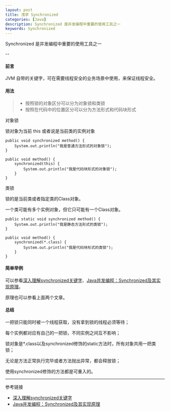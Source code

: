 ```yaml
---
layout: post
title: 浅学 Synchronized
categories: [Java]
description: Synchronized 是并发编程中重要的使用工具之一
keywords: Synchronized
---
```


Synchronized 是并发编程中重要的使用工具之一

--

#### 前言

JVM 自带的关键字，可在需要线程安全的业务场景中使用，来保证线程安全。

#### 用法

> * 按照锁的对象区分可以分为对象锁和类锁
> * 按照在代码中的位置区分可以分为方法形式和代码块形式

对象锁

锁对象为当前 this 或者说是当前类的实例对象

``` 
public void synchronized method() {
    System.out.println("我是普通方法形式的对象锁");
}

public void method() {
    synchronized(this) {
        System.out.println("我是代码块形式的对象锁");
    }
}
```
类锁

锁的是当前类或者指定类的Class对象。

一个类可能有多个实例对象，但它只可能有一个Class对象。

``` 
public static void synchronized method() {
    System.out.println("我是静态方法形式的类锁");
}

public void method() {
    synchronized(*.class) {
        System.out.println("我是代码块形式的类锁");
    }
}
```


#### 简单举例

可以参看[深入理解synchronized关键字][1]、[Java并发编程：Synchronized及其实现原理][2]。

原理也可以参看上面两个文章。

#### 总结

一把锁只能同时被一个线程获取，没有拿到锁的线程必须等待；

每个实例都对应有自己的一把锁，不同实例之间互不影响；

锁对象是*.class以及synchronized修饰的static方法时，所有对象共用一把类锁；

无论是方法正常执行完毕或者方法抛出异常，都会释放锁；

使用synchronized修饰的方法都是可重入的。

---
参考链接
* [深入理解synchronized关键字][1]
* [Java并发编程：Synchronized及其实现原理][2]



[1]: https://mp.weixin.qq.com/s/Zwl3fUyO4igP6wE5W5IwYw
[2]: https://www.cnblogs.com/paddix/p/5367116.html


